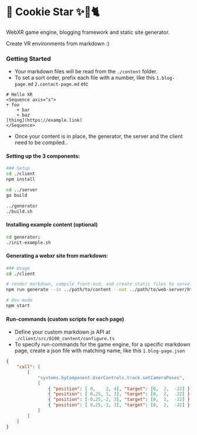 # 🌠 Cookie Star ✨🍪🐈
WebXR game engine, blogging framework and static site generator.

Create VR environments from markdown :)

### Getting Started
+ Your markdown files will be read from the `./content` folder.
+ To set a sort order, prefix each file with a number, like this `1.blog-page.md` `2.contact-page.md` etc
```
# Hello XR
<Sequence axis="x">
+ foo
    + bar
    + baz
[thing](https://example.link)
</Sequence>
```
+ Once your content is in place, the generator, the server and the client need to be compiled.. 

#### Setting up the 3 components:
```bash
### Setup
cd ./client
npm install

cd ../server
go build

../generator
./build.sh
```

#### Installing example content (optional)
```bash
cd generator;
./init-example.sh
```
#### Generating a webxr site from markdown:
```bash
### Usage
cd ./client

# render markdown, compile front-end, and create static files to serve:
npm run generate --in ../path/to/content --out ../path/to/web-server/html

# dev mode
npm start
```

#### Run-commands (custom scripts for each page)
+ Define your custom markdown js API at `./client/src/0100_content/configure.ts`
+ To specify run-commands for the game engine, for a specific markdown page, create a json file with matching name, like this `1.blog-page.json`
```json
{
    "call": [
        [
            "systems.byComponent.UserControls.track.setCameraPoses",
            [
                { "position": [ 0,    2, 4], "target": [0,  2,  -22] },
                { "position": [ 0.25, 1, 3], "target": [0,  2,  -22] },
                { "position": [-0.25,-2, 3], "target": [0,  2,  -22] },
                { "position": [ 0.25,-3, 3], "target": [0,  2,  -22] }
            ]
        ]
    ]
}
```
